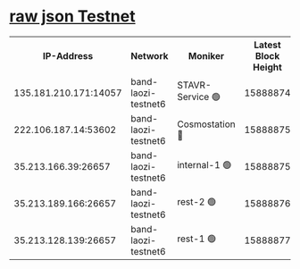
[raw json Testnet](https://rpc-check.bandt.stavr.tech/bandt/rpcbandt_result.json)
=

<table><tr><th>IP-Address</th><th>Network</th><th>Moniker</th><th>Latest Block Height</th><th>Earliest Block Height</th><th>Catching Up</th><th>Tx Index</th><th>Voting Power</th><th>Scan Time</th></tr><tr><td>135.181.210.171:14057</td><td>band-laozi-testnet6</td><td>STAVR-Service 🟢</td><td>15888874</td><td>15322501</td><td>False</td><td>on</td><td>0</td><td>2024-02-15T20:15:29.616854209UTC</td></tr><tr><td>222.106.187.14:53602</td><td>band-laozi-testnet6</td><td>Cosmostation 🔴</td><td>15888875</td><td>15423001</td><td>False</td><td>on</td><td>2203623</td><td>2024-02-15T20:15:31.088191096UTC</td></tr><tr><td>35.213.166.39:26657</td><td>band-laozi-testnet6</td><td>internal-1 🟢</td><td>15888875</td><td>15788875</td><td>False</td><td>on</td><td>0</td><td>2024-02-15T20:15:32.025786846UTC</td></tr><tr><td>35.213.189.166:26657</td><td>band-laozi-testnet6</td><td>rest-2 🟢</td><td>15888876</td><td>15788876</td><td>False</td><td>on</td><td>0</td><td>2024-02-15T20:15:32.929534191UTC</td></tr><tr><td>35.213.128.139:26657</td><td>band-laozi-testnet6</td><td>rest-1 🟢</td><td>15888877</td><td>15788877</td><td>False</td><td>on</td><td>0</td><td>2024-02-15T20:15:35.937794921UTC</td></tr></table>
